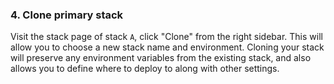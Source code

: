 <!-- usedin: [ _legacy_docker/Tutorials/2015-08-20-migrate-the-stack-v1.md, _maestro/Tutorials/2015-08-20-migrate-the-stack-v1.md, _node/tutorials/2015-08-20-migrate-the-stack-v1.md, _rails/Tutorials/2015-08-20-migrate-the-stack-v1.md] -->


### 4. Clone primary stack

Visit the stack page of stack `A`, click "Clone" from the right sidebar. This will allow you to choose a new stack name and environment. Cloning your stack will preserve any environment variables from the existing stack, and also allows you to define where to deploy to along with other settings.


